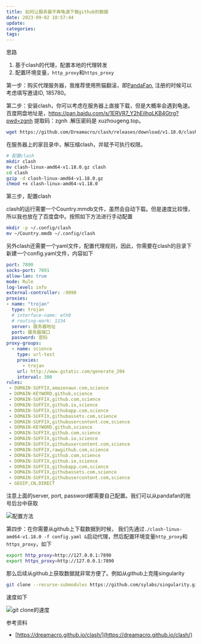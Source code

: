 ```yaml
---
title: 如何让服务器不再龟速下载github的数据
date: 2023-09-02 18:57:44
update:
categories:
tags:
---
```


思路

1. 基于clash的代理，配置本地的代理转发
2. 配置环境变量，`http_proxy`和`https_proxy`


第一步：购买代理服务器，我推荐使用熊猫翻滚，即[PandaFan](https://PandaFan.soccer?r=185780/), 注册的时候可以考虑填写邀请ID, 185780。

第二步：安装clash，你可以考虑在服务器上直接下载，但是大概率会遇到龟速。百度网盘地址是，https://pan.baidu.com/s/1ERVR7_Y2hEilhqLKB4Gtrg?pwd=zgnh 提取码：zgnh .解压密码是 xuzhougeng.top。

```Bash
wget https://github.com/Dreamacro/clash/releases/download/v1.18.0/clash-linux-amd64-v1.18.0.gz
```

在服务器上的家目录中，解压缩clash，并赋予可执行权限。

```Bash
# 配置clash
mkdir clash
mv clash-linux-amd64-v1.18.0.gz clash
cd clash
gzip -d clash-linux-amd64-v1.18.0.gz
chmod +x clash-linux-amd64-v1.18.0
```

第三步，配置clash

clash的运行需要一个Country.mmdb文件，虽然会自动下载。但是速度比较慢，所以我也放在了百度盘中。按照如下方法进行手动配置

```bash
mkdir -p ~/.config/clash
mv ~/Country.mmdb ~/.config/clash
```

另外clash还需要一个yaml文件，配置代理规则，因此，你需要在clash的目录下新建一个config.yaml文件，内容如下

```yaml
port: 7890
socks-port: 7891
allow-lan: true
mode: Rule
log-level: info
external-controller: :9090
proxies:
- name: "trojan"
  type: trojan
  # interface-name: eth0
  # routing-mark: 1234
  server: 服务器地址
  port: 服务器端口
  password: 密码
proxy-groups:
  - name: science
    type: url-test
    proxies:
      - trojan
    url: http://www.gstatic.com/generate_204
    interval: 300
rules:
 - DOMAIN-SUFFIX,amazonaws.com,science
 - DOMAIN-KEYWORD,github,science
 - DOMAIN-SUFFIX,github.com,science
 - DOMAIN-SUFFIX,github.io,science
 - DOMAIN-SUFFIX,githubapp.com,science
 - DOMAIN-SUFFIX,githubassets.com,science
 - DOMAIN-SUFFIX,githubusercontent.com,science
 - DOMAIN-KEYWORD,github,science
 - DOMAIN-SUFFIX,github.com,science
 - DOMAIN-SUFFIX,github.io,science
 - DOMAIN-SUFFIX,githubusercontent.com,science
 - DOMAIN-SUFFIX,rawgithub.com,science
 - DOMAIN-SUFFIX,github.com,science
 - DOMAIN-SUFFIX,github.io,science
 - DOMAIN-SUFFIX,githubapp.com,science
 - DOMAIN-SUFFIX,githubassets.com,science
 - DOMAIN-SUFFIX,githubusercontent.com,science
 - GEOIP,CN,DIRECT
```

注意上面的server, port, password都需要自己配置。我们可以从pandafan的账号后台中获取

![配置方法](https://halo-1252249331.cos.ap-shanghai.myqcloud.com/upload/2023/9/image-ay9p295qjj.png1693653031272.png)


第四步：在你需要从github上下载数据到时候， 我们先通过`./clash-linux-amd64-v1.18.0 -f config.yaml &`启动代理，然后配置环境变量`http_proxy`和`https_proxy`，如下

```Bash
export http_proxy=http://127.0.0.1:7890
export https_proxy=http://127.0.0.1:7890
```

那么后续从github上获取数据就非常方便了。例如从github上克隆singularity

```bash
git clone --recurse-submodules https://github.com/sylabs/singularity.git
```

速度如下

![git clone的速度](https://halo-1252249331.cos.ap-shanghai.myqcloud.com/upload/2023/9/image-z4u68y52ab.png1693653372270.png)



参考资料

- [https://dreamacro.github.io/clash/](https://dreamacro.github.io/clash/)


